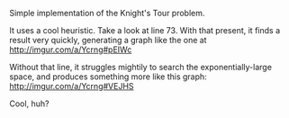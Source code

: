 Simple implementation of the Knight's Tour problem.

It uses a cool heuristic.  Take a look at line 73.  With that present, it 
finds a result very quickly, generating a graph like the one at 
http://imgur.com/a/Ycrng#pEIWc

Without that line, it struggles mightily to search the exponentially-large 
space, and produces something more like this graph:
http://imgur.com/a/Ycrng#VEJHS

Cool, huh?
